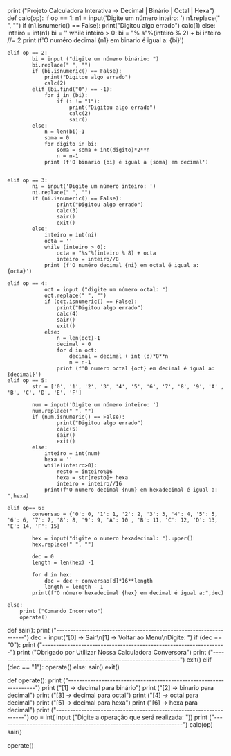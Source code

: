 

print ("Projeto Calculadora Interativa -> Decimal | Binário | Octal | Hexa")
def calc(op):
    if op == 1:
            n1 = input('Digite um número inteiro: ')
            n1.replace(" ", "")
            if (n1.isnumeric() == False):
                print("Digitou algo errado")
                calc(1)
            else:
                inteiro = int(n1)
                bi = ''
                while inteiro > 0:
                    bi = "% s"%(inteiro % 2) + bi
                    inteiro //= 2
                print (f'O numéro decimal {n1} em binario é igual a: {bi}')
        
    elif op == 2:
            bi = input ("digite um número binário: ")
            bi.replace(" ", "")
            if (bi.isnumeric() == False):
                print("Digitou algo errado")
                calc(2)
            elif (bi.find("0") == -1):
                for i in (bi):
                    if (i != "1"):
                        print("Digitou algo errado")
                        calc(2)
                        sair()
            else:
                n = len(bi)-1
                soma = 0
                for digito in bi:
                    soma = soma + int(digito)*2**n
                    n = n-1
                print (f'O binario {bi} é igual a {soma} em decimal') 
                
                
    elif op == 3:
            ni = input('Digite um número inteiro: ')
            ni.replace(" ", "")
            if (ni.isnumeric() == False):
                    print("Digitou algo errado")
                    calc(3)
                    sair()
                    exit()
            else:
                inteiro = int(ni)
                octa = ''
                while (inteiro > 0):
                    octa = "%s"%(inteiro % 8) + octa
                    inteiro = inteiro//8
                print (f'O numéro decimal {ni} em octal é igual a: {octa}')

    elif op == 4:
                oct = input ("digite um número octal: ")
                oct.replace(" ", "")
                if (oct.isnumeric() == False):
                    print("Digitou algo errado")
                    calc(4)
                    sair()
                    exit()
                else:
                    n = len(oct)-1
                    decimal = 0
                    for d in oct:
                        decimal = decimal + int (d)*8**n
                        n = n-1
                    print (f'O numero octal {oct} em decimal é igual a: {decimal}') 
    elif op == 5:
            str = ['0', '1', '2', '3', '4', '5', '6', '7', '8', '9', 'A' , 'B', 'C', 'D', 'E', 'F']

            num = input('Digite um número inteiro: ')
            num.replace(" ", "")
            if (num.isnumeric() == False):
                    print("Digitou algo errado")
                    calc(5)
                    sair()
                    exit()
            else:
                inteiro = int(num)
                hexa = ''
                while(inteiro>0):
                    resto = inteiro%16
                    hexa = str[resto]+ hexa
                    inteiro = inteiro//16
                print(f"O numero decimal {num} em hexadecimal é igual a: ",hexa)

    elif op== 6:
            conversao = {'0': 0, '1': 1, '2': 2, '3': 3, '4': 4, '5': 5, '6': 6, '7': 7, '8': 8, '9': 9, 'A': 10 , 'B': 11, 'C': 12, 'D': 13, 'E': 14, 'F': 15}
            
            hex = input("digite o numero hexadecimal: ").upper()
            hex.replace(" ", "")

            dec = 0
            length = len(hex) -1
            
            for d in hex:
                dec = dec + conversao[d]*16**length
                length = length - 1
            print(f"O número hexadecimal {hex} em decimal é igual a:",dec)

    else: 
        print ("Comando Incorreto")
        operate()
def sair():
    print ("------------------------------------------------------------------")
    dec = input("[0] -> Sair\n[1] -> Voltar ao Menu\nDigite: ")
    if (dec == "0"):
        print ("------------------------------------------------------------------")
        print ("Obrigado por Utilizar Nossa Calculadora Conversora")
        print ("------------------------------------------------------------------")
        exit()
    elif (dec == "1"):
        operate()
    else:
        sair()
        exit()
        
def operate():
    print ("------------------------------------------------------------------")
    print ("[1] -> decimal para binário")
    print ("[2] -> binario para decimal")
    print ("[3] -> decimal para octal")
    print ("[4] -> octal para decimal")
    print ("[5] -> decimal para hexa")
    print ("[6] -> hexa para decimal")
    print ("------------------------------------------------------------------")
    op = int( input ("Digite a operação que será realizada: "))
    print ("------------------------------------------------------------------")
    calc(op)
    sair()
    
operate()

